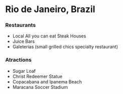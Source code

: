 # Rio de Janeiro, Brazil

### Restaurants
- Local All you can eat Steak Houses
- Juice Bars
- Galeterias (small grilled chics specialty restaurant)


### Atractions

- Sugar Loaf
- Christ Redeemer Statue
- Copacabana and Ipanema Beach
- Maracana Soccer Stadium

